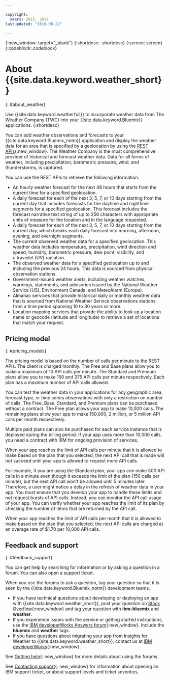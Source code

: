 ```yaml
---

copyright:
  years: 2015, 2017
lastupdated: "2016-08-22"

---
```


{:new_window: target="_blank"}
{:shortdesc: .shortdesc}
{:screen:.screen}
{:codeblock:.codeblock}

# About {{site.data.keyword.weather_short}}
{: #about_weather}

Use {{site.data.keyword.weatherfull}} to incorporate weather data from
The Weather Company (TWC) into your {{site.data.keyword.Bluemix}} applications.
{:shortdesc}

You can add weather observations and forecasts to your {{site.data.keyword.Bluemix_notm}}
application and display the weather data for an area that is specified by a
geolocation by using the [REST APIs](https://twcservice.{APPDomain}/rest-api/){:new_window}.
The Weather Company is the most comprehensive provider of historical and forecast
weather data. Data for all forms of weather, including precipitation, barometric pressure,
wind, and thunderstorms, is captured.

You can use the REST APIs to retrieve the following information:

* An hourly weather forecast for the next 48 hours that starts from the current time for a specified geolocation.
* A daily forecast for each of the next 3, 5, 7, or 10 days starting from the current day that includes forecasts for the daytime and nighttime segments for a specified geolocation. This forecast includes the forecast narrative text string of up to 256 characters with appropriate units of measure for the location and in the language requested.
* A daily forecast for each of the next 3, 5, 7, or 10 days starting from the current day, which breaks each daily forecast into morning, afternoon, evening, and overnight segments.
* The current observed weather data for a specified geolocation. This weather data includes temperature, precipitation, wind direction and speed, humidity, barometric pressure, dew point, visibility, and ultraviolet (UV) radiation.
* The observed weather data for a specified geolocation up to and including the previous 24 hours. This data is sourced from physical observation stations.
* Government-issued weather alerts, including weather watches, warnings, statements, and advisories issued by the National Weather Service (US), Environment Canada, and MeteoAlarm (Europe).
* Almanac services that provide historical daily or monthly weather data that is sourced from National Weather Service observations stations from a time period spanning 10 to 30 years or more.
* Location mapping services that provide the ability to look up a location name or geocode (latitude and longitude) to retrieve a set of locations that match your request.

## Pricing model
{: #pricing_models}

The pricing model is based on the number of calls per minute to the REST
APIs. The client is charged monthly. The Free and Base plans allow you
to make a maximum of 10 API calls per minute. The Standard and Premium plans
allow you to make 150 and 375 API calls per minute respectively. Each plan has
a maximum number of API calls allowed.

You can test the weather data in your applications
for any geographic area, forecast type, or time series observations with only a
restriction on number of calls. The Free, Base, Standard, and Premium plans can be purchased
without a contract. The Free plan allows your app to make 10,000 calls. The
remaining plans allow your app to make 150,000, 2 million,
or 5 million API calls per month respectively.

Multiple paid plans can also be purchased for each service instance that is
deployed during the billing period. If your app uses more than 10,000 calls,
you need a contract with IBM for ongoing provision of services.

When your app reaches the limit of API calls per minute that it is allowed to
make based on the plan that you selected, the next API call that is made will
not succeed until your app is allowed to request more API calls.

For example, if you are using the Standard plan, your app *can* make 500 API calls
in a minute even though it exceeds the limit of the plan (150 calls per minute),
but the next API call won't be allowed until 5 minutes later. Therefore, a
user might notice a delay in the refresh of weather data in your app.
You must ensure that you develop your app to handle these limits and not request
bursts of API calls. Instead, you can monitor the API call usage of your app.
You can verify whether your app reaches the limit of its plan by checking the
number of items that are returned by the API call.

When your app reaches the limit of API calls per month that it is allowed to make
based on the plan that you selected, the next API calls are charged at an overage
rate of $1.70 per 10,000 API calls.

## Feedback and support
{: #feedback_support}

You can get help by searching for information or by asking a question in a forum. You can also open a support ticket.

When you use the forums to ask a question, tag your question so that it is seen by the {{site.data.keyword.Bluemix_notm}} development teams.

* If you have technical questions about developing or deploying an app with {{site.data.keyword.weather_short}}, post your question on [Stack Overflow](https://stackoverflow.com/questions/tagged/ibm-bluemix+weather){:new_window} and tag your question with **ibm-bluemix** and **weather**.
* If you experience issues with the service or getting started instructions, use the [IBM developerWorks Answers forum](https://developer.ibm.com/answers/topics/weather/?smartspace=bluemix){:new_window}. Include the **bluemix** and **weather** tags.
* If you have questions about migrating your app from Insights for Weather to {{site.data.keyword.weather_short}}, contact us at [IBM developerWorks](http://www.ibm.com/developerworks){:new_window}.

See [Getting help](https://console.{DomainName}/docs/support/index.html#getting-help){: new_window} for more details about using the forums.

See [Contacting support](https://console.{DomainName}/docs/support/index.html#contacting-support){: new_window} for information about opening an IBM support ticket, or about support levels and ticket severities.